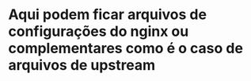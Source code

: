 # Aqui podem ficar arquivos de configurações do nginx ou complementares como é o caso de arquivos de upstream
